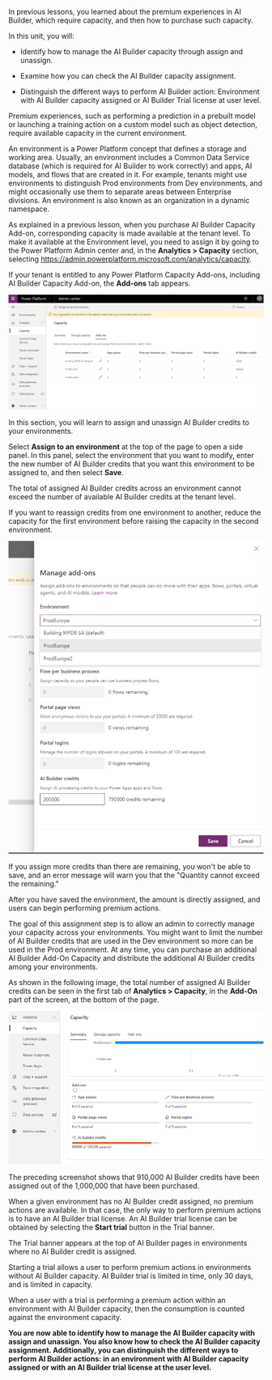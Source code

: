 In previous lessons, you learned about the premium experiences in AI Builder, which require capacity, and then how to purchase such capacity.

In this unit, you will:

-   Identify how to manage the AI Builder capacity through assign and unassign.

-   Examine how you can check the AI Builder capacity assignment.

-   Distinguish the different ways to perform AI Builder action: Environment with AI Builder capacity assigned or AI Builder Trial license at user level.

Premium experiences, such as performing a prediction in a prebuilt model or launching a training action on a custom model such as object detection, require available capacity in the current environment.

An environment is a Power Platform concept that defines a storage and working area. Usually, an environment includes a Common Data Service database (which is required for AI Builder to work correctly) and apps, AI models, and flows that are created in it. For example, tenants might use environments to distinguish Prod environments from Dev environments, and might occasionally use them to separate areas between Enterprise divisions. An environment is also known as an organization in a dynamic namespace.

As explained in a previous lesson, when you purchase AI Builder Capacity Add-on, corresponding capacity is made available at the tenant level. To make it available at the Environment level, you need to assign it by going to the Power Platform Admin center and, in the **Analytics \> Capacity** section, selecting <https://admin.powerplatform.microsoft.com/analytics/capacity>.

If your tenant is entitled to any Power Platform Capacity Add-ons, including AI Builder Capacity Add-on, the **Add-ons** tab appears.

![A screenshot of a computer Description automatically generated](../media/image5.png)

In this section, you will learn to assign and unassign AI Builder credits to your environments.

Select **Assign to an environment** at the top of the page to open a side panel. In this panel, select the environment that you want to modify, enter the new number of AI Builder credits that you want this environment to be assigned to, and then select **Save**.

The total of assigned AI Builder credits across an environment cannot exceed the number of available AI Builder credits at the tenant level.

If you want to reassign credits from one environment to another, reduce the capacity for the first environment before raising the capacity in the second environment.

![A screenshot of a cell phone Description automatically generated](../media/image6.png)

If you assign more credits than there are remaining, you won't be able to save, and an error message will warn you that the "Quantity cannot exceed the remaining."

After you have saved the environment, the amount is directly assigned, and users can begin performing premium actions.

The goal of this assignment step is to allow an admin to correctly manage your capacity across your environments. You might want to limit the number of AI Builder credits that are used in the Dev environment so more can be used in the Prod environment. At any time, you can purchase an additional AI Builder Add-On Capacity and distribute the additional AI Builder credits among your environments.

As shown in the following image, the total number of assigned AI Builder credits can be seen in the first tab of **Analytics \> Capacity**, in the **Add-On** part of the screen, at the bottom of the page.

![A screenshot of a cell phone Description automatically generated](../media/image7.png)

The preceding screenshot shows that 910,000 AI Builder credits have been assigned out of the 1,000,000 that have been purchased.

When a given environment has no AI Builder credit assigned, no premium actions are available. In that case, the only way to perform premium actions is to have an AI Builder trial license. An AI Builder trial license can be obtained by selecting the **Start trial** button in the Trial banner.

The Trial banner appears at the top of AI Builder pages in environments where no AI Builder credit is assigned.

Starting a trial allows a user to perform premium actions in environments without AI Builder capacity. AI Builder trial is limited in time, only 30 days, and is limited in capacity.

When a user with a trial is performing a premium action within an environment with AI Builder capacity, then the consumption is counted against the environment capacity.

**You are now able to identify how to manage the AI Builder capacity with assign and unassign. You also know how to check the AI Builder capacity assignment. Additionally, you can distinguish the different ways to perform AI Builder actions: in an environment with AI Builder capacity assigned or with an AI Builder trial license at the user level.**
